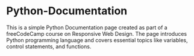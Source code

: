 # Python-Documentation
This is a simple Python Documentation page created as part of a freeCodeCamp course on Responsive Web Design. The page introduces Python programming language and covers essential topics like variables, control statements, and functions.
